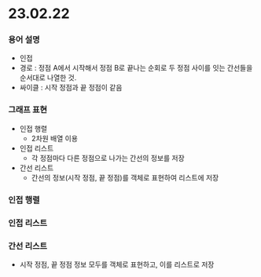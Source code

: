 # 23.02.22

### 용어 설명
- 인접
- 경로 : 정점 A에서 시작해서 정점 B로 끝나는 순회로 두 정점 사이를 잇는 간선들을 순서대로 나열한 것.
- 싸이클 : 시작 정점과 끝 정점이 같음

### 그래프 표현
- 인접 행렬
  - 2차원 배열 이용
- 인접 리스트
  - 각 정점마다 다른 정점으로 나가는 간선의 정보를 저장
- 간선 리스트
  - 간선의 정보(시작 정점, 끝 정점)를 객체로 표현하여 리스트에 저장

### 인접 행렬

### 인접 리스트

### 간선 리스트
- 시작 정점, 끝 정점 정보 모두를 객체로 표현하고, 이를 리스트로 저장